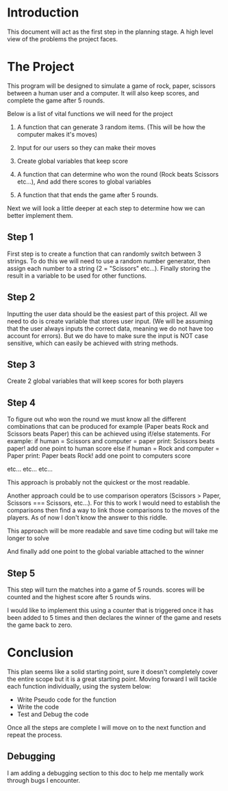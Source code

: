 # Introduction

This document will act as the first step in the planning stage. 
A high level view of the problems the project faces.

# The Project

This program will be designed to simulate a game of rock, paper, scissors between a human user and a computer.
It will also keep scores, and complete the game after 5 rounds.

Below is a list of vital functions we will need for the project

1. A function that can generate 3 random items. 
    (This will be how the computer makes it's moves)

2. Input for our users so they can make their moves

3. Create global variables that keep score

4. A function that can determine who won the round (Rock beats Scissors etc...), And add there scores to global variables

5. A function that that ends the game after 5 rounds.

Next we will look a little deeper at each step to determine how we can better implement them.

## Step 1

First step is to create a function that can randomly switch between 3 strings.
To do this we will need to use a random number generator, 
then assign each number to a string (2 = "Scissors" etc...).
Finally storing the result in a variable to be used for other functions.

## Step 2

Inputting the user data should be the easiest part of this project.
All we need to do is create variable that stores user input. (We will be assuming that the user always inputs the correct data, meaning we do not have too account for errors). But we do have to make sure the input is NOT case sensitive, which can easily be achieved with string methods.

## Step 3

Create 2 global variables that will keep scores for both players

## Step 4

To figure out who won the round we must know all the different combinations that can be produced for example (Paper beats Rock and Scissors beats Paper) this can be achieved using if/else statements.
For example:
if human = Scissors and computer = paper
    print: Scissors beats paper!
    add one point to human score
else if human = Rock and computer = Paper
    print: Paper beats Rock!
    add one point to computers score

etc...
etc...
etc...

This approach is probably not the quickest or the most readable.

Another approach could be to use comparison operators (Scissors > Paper, Scissors === Scissors, etc...).
For this to work I would need to establish the comparisons then find a way to link those comparisons to the moves of the players. As of now I don't know the answer to this riddle.

This approach will be more readable and save time coding but will take me longer to solve

And finally add one point to the global variable attached to the winner

## Step 5

This step will turn the matches into a game of 5 rounds. scores will be counted and the highest score after 5 rounds wins.

I would like to implement this using a counter that is triggered once it has been added to 5 times and then declares the winner of the game and resets the game back to zero.

# Conclusion

This plan seems like a solid starting point, sure it doesn't completely cover the entire scope but it is a great starting point. Moving forward I will tackle each function individually, using the system below:

- Write Pseudo code for the function
- Write the code
- Test and Debug the code

Once all the steps are complete I will move on to the next function and repeat the process.

## Debugging

I am adding a debugging section to this doc to help me mentally work through bugs I encounter.


